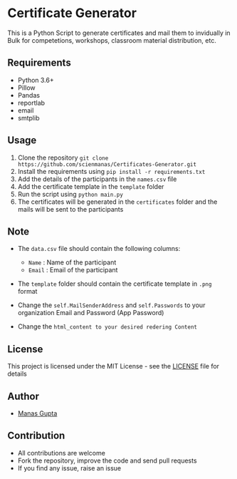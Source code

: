 # Certificate Generator

This is a Python Script to generate certificates and mail them to invidually in Bulk for competetions, workshops, classroom material distribution, etc.

## Requirements

- Python 3.6+
- Pillow
- Pandas
- reportlab
- email
- smtplib

## Usage

1. Clone the repository
`
git clone https://github.com/scienmanas/Certificates-Generator.git
`
2. Install the requirements using `pip install -r requirements.txt`
3. Add the details of the participants in the `names.csv` file
4. Add the certificate template in the `template` folder
5. Run the script using `python main.py`
6. The certificates will be generated in the `certificates` folder and the mails will be sent to the participants

## Note

- The `data.csv` file should contain the following columns:
    - `Name` : Name of the participant
    - `Email` : Email of the participant

- The `template` folder should contain the certificate template in `.png` format
- Change the `self.MailSenderAddress` and `self.Passwords` to your organization Email and Password (App Password)
- Change the `html_content to your desired redering Content` 

## License

This project is licensed under the MIT License - see the [LICENSE](LICENSE) file for details

## Author

- [Manas Gupta](https://www.instagram.com/scienmanas/)

## Contribution

- All contributions are welcome
- Fork the repository, improve the code and send pull requests
- If you find any issue, raise an issue